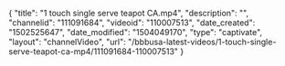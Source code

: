 {
    "title": "1 touch single serve teapot CA.mp4",
    "description": "",
    "channelid": "111091684",
    "videoid": "110007513",
    "date_created": "1502525647",
    "date_modified": "1504049170",
    "type": "captivate",
    "layout": "channelVideo",
    "url": "\/bbbusa-latest-videos\/1-touch-single-serve-teapot-ca-mp4\/111091684-110007513"
}